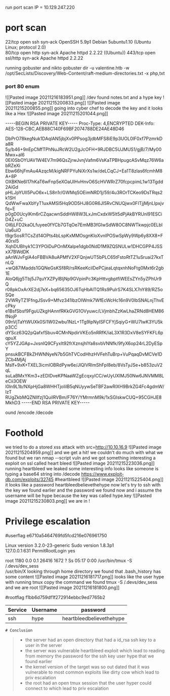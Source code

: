 run port scan
IP = 10.129.247.220
# port scan
22/tcp  open  ssh      syn-ack OpenSSH 5.9p1 Debian 5ubuntu1.10 (Ubuntu Linux; protocol 2.0)                                                                  
80/tcp  open  http     syn-ack Apache httpd 2.2.22 ((Ubuntu))
443/tcp open  ssl/http syn-ack Apache httpd 2.2.22


running gobuster and nikto 
gobuster dir -u valentine.htb -w /opt/SecLists/Discovery/Web-Content/raft-medium-directories.txt -x php,txt

### port 80 enum
![[Pasted image 20211216183951.png]]
/dev
found notes.txt and a hype key
![[Pasted image 20211215200833.png]]
![[Pasted image 20211215200855.png]]
going into cyber chef to decode the key and it looks like a Hex 
![[Pasted image 20211215201044.png]]



-----BEGIN RSA PRIVATE KEY-----
Proc-Type: 4,ENCRYPTED
DEK-Info: AES-128-CBC,AEB88C140F69BF2074788DE24AE48D46

DbPrO78kegNuk1DAqlAN5jbjXv0PPsog3jdbMFS8iE9p3UOL0lF0xf7PzmrkDa8R
5y/b46+9nEpCMfTPhNuJRcW2U2gJcOFH+9RJDBC5UJMUS1/gjB/7/My00Mwx+aI6
0EI0SbOYUAV1W4EV7m96QsZjrwJvnjVafm6VsKaTPBHpugcASvMqz76W6abRZeXi
Ebw66hjFmAu4AzqcM/kigNRFPYuNiXrXs1w/deLCqCJ+Ea1T8zlas6fcmhM8A+8P
OXBKNe6l17hKaT6wFnp5eXOaUIHvHnvO6ScHVWRrZ70fcpcpimL1w13Tgdd2AiGd
pHLJpYUII5PuO6x+LS8n1r/GWMqSOEimNRD1j/59/4u3ROrTCKeo9DsTRqs2k1SH
QdWwFwaXbYyT1uxAMSl5Hq9OD5HJ8G0R6JI5RvCNUQjwx0FITjjMjnLIpxjvfq+E
p0gD0UcylKm6rCZqacwnSddHW8W3LxJmCxdxW5lt5dPjAkBYRUnl91ESCiD4Z+uC
Ol6jLFD2kaOLfuyee0fYCb7GTqOe7EmMB3fGIwSdW8OC8NWTkwpjc0ELblUa6ulO
t9grSosRTCsZd14OPts4bLspKxMMOsgnKloXvnlPOSwSpWy9Wp6y8XX8+F40rxl5
XqhDUBhyk1C3YPOiDuPOnMXaIpe1dgb0NdD1M9ZQSNULw1DHCGPP4JSSxX7BWdDK
aAnWJvFglA4oFBBVA8uAPMfV2XFQnjwUT5bPLC65tFstoRtTZ1uSruai27kxTnLQ
+wQ87lMadds1GQNeGsKSf8R/rsRKeeKcilDePCjeaLqtqxnhNoFtg0Mxt6r2gb1E
AloQ6jg5Tbj5J7quYXZPylBljNp9GVpinPc3KpHttvgbptfiWEEsZYn5yZPhUr9Q
r08pkOxArXE2dj7eX+bq65635OJ6TqHbAlTQ1Rs9PulrS7K4SLX7nY89/RZ5oSQe
2VWRyTZ1FfngJSsv9+Mfvz341lbzOIWmk7WfEcWcHc16n9V0IbSNALnjThvEcPky
e1BsfSbsf9FguUZkgHAnnfRKkGVG1OVyuwc/LVjmbhZzKwLhaZRNd8HEM86fNojP
09nVjTaYtWUXk0Si1W02wbu1NzL+1Tg9IpNyISFCFYjSqiyG+WU7IwK3YU5kp3CC
dYScz63Q2pQafxfSbuv4CMnNpdirVKEo5nRRfK/iaL3X1R3DxV8eSYFKFL6pqpuX
cY5YZJGAp+JxsnIQ9CFyxIt92frXznsjhlYa8svbVNNfk/9fyX6op24rL2DyESpY
pnsukBCFBkZHWNNyeN7b5GhTVCodHhzHVFehTuBrp+VuPqaqDvMCVe1DZCb4MjAj
Mslf+9xK+TXEL3icmIOBRdPyw6e/JlQlVRlmShFpI8eb/8VsTyJSe+b853zuV2qL
suLaBMxYKm3+zEDIDveKPNaaWZgEcqxylCC/wUyUXlMJ50Nw6JNVMM8LeCii3OEW
l0ln9L1b/NXpHjGa8WHHTjoIilB5qNUyywSeTBF2awRlXH9BrkZG4Fc4gdmW/IzT
RUgZkbMQZNIIfzj1QuilRVBm/F76Y/YMrmnM9k/1xSGIskwCUQ+95CGHJE8MkhD3
-----END RSA PRIVATE KEY-----

ound
/encode 
/decode

# Foothold 
we tried to do a stored xss attack with 
src=http://10.10.16.9
![[Pasted image 20211215204959.png]]
and we get a hit!
we couldn't do much with what we found but we ran 
nmap --script vuln and we got something interesting
a  exploit on ssl called heart bleed
![[Pasted image 20211215223036.png]]
running heartbleed we leaked some interesting info 
looks like someone is typing a base64 string into /decode 
https://www.exploit-db.com/exploits/32745 #heartbleed 
![[Pasted image 20211215225404.png]] it looks like a password
heartbleedbelievethehype
now let's try to ssh with the key we found earlier and the password we found now and i assume the username will be hype because the key was called hype.key
![[Pasted image 20211215230803.png]]
we are in !


# Privilege escalation 
#userflag e6710a5464769fd5fcd216e076961750

Linux version 3.2.0-23-generic 
Sudo version 1.8.3p1                                                                                                                                          
127.0.0.1:631
PermitRootLogin yes                                                                                                               

root       1180  0.0  0.1  26416  1672 ?        Ss   05:17   0:00 /usr/bin/tmux -S /.devs/dev_sess                                                            
/usr/bin/X
looking through home directory we found that .bash_history has some content
![[Pasted image 20211216181717.png]]
looks like the user hype with running tmux copy the command we found
tmux -S /.devs/dev_sess 
and we are root
![[Pasted image 20211216181800.png]]

#rootflag f1bb6d759df1f272914ebbc9ed7765b2

| Service | Username | password                 |
| ------- | -------- | ------------------------ |
| ssh     | hype     | heartbleedbelievethehype |

    # Conclusion 
>- the server had an open directory that had a id_rsa ssh key to a user in the server
>- the server was vulnerable heartbleed exploit which lead to reading from memory the password for the ssh key user hype that we found earlier
>- the kernel version of the target was so out dated that it was vulnerable to most common exploits like dirty cow which lead to priv escalation 
>- the root had an open tmux session that the user hyper could connect to which lead to priv escalation 